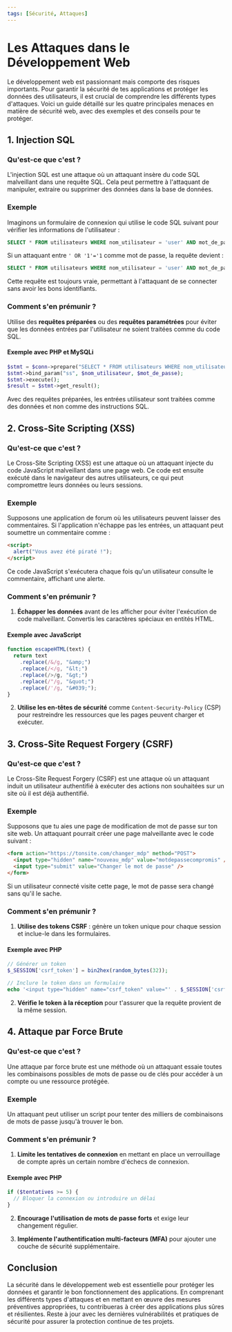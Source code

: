 ```yaml
---
tags: [Sécurité, Attaques]
---
```


# Les Attaques dans le Développement Web

Le développement web est passionnant mais comporte des risques importants. Pour garantir la sécurité de tes applications et protéger les données des utilisateurs, il est crucial de comprendre les différents types d'attaques. Voici un guide détaillé sur les quatre principales menaces en matière de sécurité web, avec des exemples et des conseils pour te protéger.

## 1. Injection SQL

### Qu'est-ce que c'est ?

L'injection SQL est une attaque où un attaquant insère du code SQL malveillant dans une requête SQL. Cela peut permettre à l'attaquant de manipuler, extraire ou supprimer des données dans la base de données.

### Exemple

Imaginons un formulaire de connexion qui utilise le code SQL suivant pour vérifier les informations de l'utilisateur :

```sql
SELECT * FROM utilisateurs WHERE nom_utilisateur = 'user' AND mot_de_passe = 'pass';
```

Si un attaquant entre `' OR '1'='1` comme mot de passe, la requête devient :

```sql
SELECT * FROM utilisateurs WHERE nom_utilisateur = 'user' AND mot_de_passe = '' OR '1'='1';
```

Cette requête est toujours vraie, permettant à l'attaquant de se connecter sans avoir les bons identifiants.

### Comment s'en prémunir ?

Utilise des **requêtes préparées** ou des **requêtes paramétrées** pour éviter que les données entrées par l'utilisateur ne soient traitées comme du code SQL.

#### Exemple avec PHP et MySQLi

```php
$stmt = $conn->prepare("SELECT * FROM utilisateurs WHERE nom_utilisateur = ? AND mot_de_passe = ?");
$stmt->bind_param("ss", $nom_utilisateur, $mot_de_passe);
$stmt->execute();
$result = $stmt->get_result();
```

Avec des requêtes préparées, les entrées utilisateur sont traitées comme des données et non comme des instructions SQL.

## 2. Cross-Site Scripting (XSS)

### Qu'est-ce que c'est ?

Le Cross-Site Scripting (XSS) est une attaque où un attaquant injecte du code JavaScript malveillant dans une page web. Ce code est ensuite exécuté dans le navigateur des autres utilisateurs, ce qui peut compromettre leurs données ou leurs sessions.

### Exemple

Supposons une application de forum où les utilisateurs peuvent laisser des commentaires. Si l'application n'échappe pas les entrées, un attaquant peut soumettre un commentaire comme :

```html
<script>
  alert("Vous avez été piraté !");
</script>
```

Ce code JavaScript s'exécutera chaque fois qu'un utilisateur consulte le commentaire, affichant une alerte.

### Comment s'en prémunir ?

1. **Échapper les données** avant de les afficher pour éviter l'exécution de code malveillant. Convertis les caractères spéciaux en entités HTML.

#### Exemple avec JavaScript

```javascript
function escapeHTML(text) {
  return text
    .replace(/&/g, "&amp;")
    .replace(/</g, "&lt;")
    .replace(/>/g, "&gt;")
    .replace(/"/g, "&quot;")
    .replace(/'/g, "&#039;");
}
```

2. **Utilise les en-têtes de sécurité** comme `Content-Security-Policy` (CSP) pour restreindre les ressources que les pages peuvent charger et exécuter.

## 3. Cross-Site Request Forgery (CSRF)

### Qu'est-ce que c'est ?

Le Cross-Site Request Forgery (CSRF) est une attaque où un attaquant induit un utilisateur authentifié à exécuter des actions non souhaitées sur un site où il est déjà authentifié.

### Exemple

Supposons que tu aies une page de modification de mot de passe sur ton site web. Un attaquant pourrait créer une page malveillante avec le code suivant :

```html
<form action="https://tonsite.com/changer_mdp" method="POST">
  <input type="hidden" name="nouveau_mdp" value="motdepassecompromis" />
  <input type="submit" value="Changer le mot de passe" />
</form>
```

Si un utilisateur connecté visite cette page, le mot de passe sera changé sans qu'il le sache.

### Comment s'en prémunir ?

1. **Utilise des tokens CSRF** : génère un token unique pour chaque session et inclue-le dans les formulaires.

#### Exemple avec PHP

```php
// Générer un token
$_SESSION['csrf_token'] = bin2hex(random_bytes(32));

// Inclure le token dans un formulaire
echo '<input type="hidden" name="csrf_token" value="' . $_SESSION['csrf_token'] . '">';
```

2. **Vérifie le token à la réception** pour t'assurer que la requête provient de la même session.

## 4. Attaque par Force Brute

### Qu'est-ce que c'est ?

Une attaque par force brute est une méthode où un attaquant essaie toutes les combinaisons possibles de mots de passe ou de clés pour accéder à un compte ou une ressource protégée.

### Exemple

Un attaquant peut utiliser un script pour tenter des milliers de combinaisons de mots de passe jusqu'à trouver le bon.

### Comment s'en prémunir ?

1. **Limite les tentatives de connexion** en mettant en place un verrouillage de compte après un certain nombre d'échecs de connexion.

#### Exemple avec PHP

```php
if ($tentatives >= 5) {
  // Bloquer la connexion ou introduire un délai
}
```

2. **Encourage l'utilisation de mots de passe forts** et exige leur changement régulier.

3. **Implémente l'authentification multi-facteurs (MFA)** pour ajouter une couche de sécurité supplémentaire.

## Conclusion

La sécurité dans le développement web est essentielle pour protéger les données et garantir le bon fonctionnement des applications. En comprenant les différents types d'attaques et en mettant en œuvre des mesures préventives appropriées, tu contribueras à créer des applications plus sûres et résilientes. Reste à jour avec les dernières vulnérabilités et pratiques de sécurité pour assurer la protection continue de tes projets.
